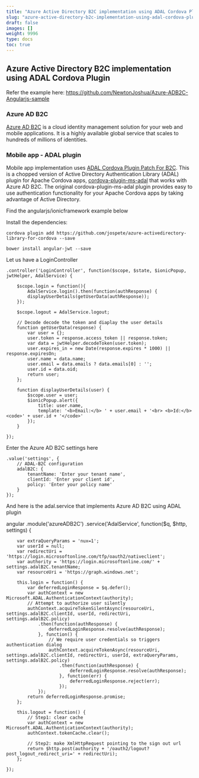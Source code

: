 ```yaml
---
title: "Azure Active Directory B2C implementation using ADAL Cordova Plugin"
slug: "azure-active-directory-b2c-implementation-using-adal-cordova-plugin"
draft: false
images: []
weight: 9996
type: docs
toc: true
---
```


## Azure Active Directory B2C implementation using ADAL Cordova Plugin
Refer the example here: https://github.com/NewtonJoshua/Azure-ADB2C-Angularjs-sample

### Azure AD B2C

[Azure AD B2C](https://azure.microsoft.com/en-us/services/active-directory-b2c/) is a cloud identity management solution for your web and mobile applications. It is a highly available global service that scales to hundreds of millions of identities.

### Mobile app - ADAL plugin
Mobile app implementation uses [ADAL Cordova Plugin Patch For B2C](https://github.com/jospete/azure-activedirectory-library-for-cordova). This is a chopped version of Active Directory Authentication Library (ADAL) plugin for Apache Cordova apps, [cordova-plugin-ms-adal](https://github.com/AzureAD/azure-activedirectory-library-for-cordova) that works with Azure AD B2C. The original cordova-plugin-ms-adal plugin provides easy to use authentication functionality for your Apache Cordova apps by taking advantage of Active Directory.

Find the angularjs/ionicframework example below

Install the dependencies:

`cordova plugin add https://github.com/jospete/azure-activedirectory-library-for-cordova --save`

`bower install angular-jwt --save`

Let us have a LoginController


    .controller('LoginController', function($scope, $state, $ionicPopup, jwtHelper, AdalService) {

        $scope.login = function(){
            AdalService.login().then(function(authResponse) {
            displayUserDetails(getUserData(authResponse));
        });

        $scope.logout = AdalService.logout;

        // Decode decode the token and diaplay the user details
        function getUserData(response) {
            var user = {};
            user.token = response.access_token || response.token;
            var data = jwtHelper.decodeToken(user.token);
            user.expires_in = new Date(response.expires * 1000) || response.expiresOn;
            user.name = data.name;
            user.email = data.emails ? data.emails[0] : '';
            user.id = data.oid;
            return user;
        };

        function displayUserDetails(user) {
            $scope.user = user;
            $ionicPopup.alert({
                title: user.name,
                template: '<b>Email:</b> ' + user.email + '<br> <b>Id:</b> <code>' + user.id + '</code>'
            });
        }

    });

Enter the Azure AD B2C settings here

    .value('settings', {
        // ADAL-B2C configuration
        adalB2C: {
            tenantName: 'Enter your tenant name',
            clientId: 'Enter your client id',
            policy: 'Enter your policy name'
        }
    });

And here is the adal.service that implements Azure AD B2C using ADAL plugin

angular
    .module('azureADB2C')
    .service('AdalService', function($q, $http, settings) {

        var extraQueryParams = 'nux=1';
        var userId = null;
        var redirectUri = 'https://login.microsoftonline.com/tfp/oauth2/nativeclient';
        var authority = 'https://login.microsoftonline.com/' + settings.adalB2C.tenantName;
        var resourceUri = 'https://graph.windows.net';

        this.login = function() {
            var deferredLoginResponse = $q.defer();
            var authContext = new Microsoft.ADAL.AuthenticationContext(authority);
            // Attempt to authorize user silently
            authContext.acquireTokenSilentAsync(resourceUri, settings.adalB2C.clientId, userId, redirectUri, settings.adalB2C.policy)
                .then(function(authResponse) {
                    deferredLoginResponse.resolve(authResponse);
                }, function() {
                    // We require user credentials so triggers authentication dialog
                    authContext.acquireTokenAsync(resourceUri, settings.adalB2C.clientId, redirectUri, userId, extraQueryParams, settings.adalB2C.policy)
                        .then(function(authResponse) {
                            deferredLoginResponse.resolve(authResponse);
                        }, function(err) {
                            deferredLoginResponse.reject(err);
                        });
                });
            return deferredLoginResponse.promise;
        };

        this.logout = function() {
            // Step1: clear cache
            var authContext = new Microsoft.ADAL.AuthenticationContext(authority);
            authContext.tokenCache.clear();

            // Step2: make XmlHttpRequest pointing to the sign out url
            return $http.post(authority + '/oauth2/logout?post_logout_redirect_uri=' + redirectUri);
        };

    });

